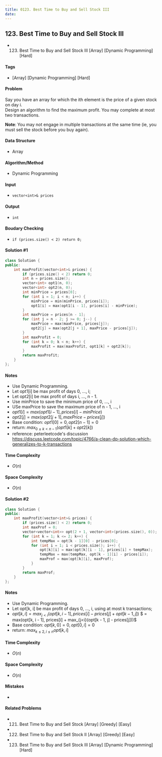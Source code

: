 ```yaml
---
title: 0123. Best Time to Buy and Sell Stock III
date: 
---
```


## 123. Best Time to Buy and Sell Stock III
- 123. Best Time to Buy and Sell Stock III [Array] [Dynamic Programming] [Hard]

#### Tags
- [Array] [Dynamic Programming] [Hard]

#### Problem
Say you have an array for which the ith element is the price of a given stock on day i.  
Design an algorithm to find the maximum profit. You may complete at most two transactions.

**Note**:
You may not engage in multiple transactions at the same time (ie, you must sell the stock before you buy again).

#### Data Structure
- Array

#### Algorithm/Method
- Dynamic Programming

#### Input
- `vector<int>& prices`

#### Output
- `int`

#### Boudary Checking
- `if (prices.size() < 2) return 0;`

#### Solution #1
``` C++
class Solution {
public:
    int maxProfit(vector<int>& prices) {
        if (prices.size() < 2) return 0;
        int n = prices.size();
        vector<int> opt1(n, 0);
        vector<int> opt2(n, 0);
        int minPrice = prices[0];
        for (int i = 1; i < n; i++) {
            minPrice = min(minPrice, prices[i]);
            opt1[i] = max(opt1[i - 1], prices[i] - minPrice);
        }
        int maxPrice = prices[n - 1];
        for (int j = n - 2; j >= 0; j--) {
            maxPrice = max(maxPrice, prices[j]);
            opt2[j] = max(opt2[j + 1], maxPrice - prices[j]);
        }
        int maxProfit = 0;
        for (int k = 0; k < n; k++) {
            maxProfit = max(maxProfit, opt1[k] + opt2[k]);
        }
        return maxProfit;
    }
};
```

#### Notes
- Use Dynamic Programming.
- Let opt1[i] be max profit of days 0, ..., i;
- Let opt2[i] be max profit of days i, ..., n - 1.
- Use minPrice to save the minimum price of 0, ..., i
- USe maxPrice to save the maximum price of n - 1, ..., i
- $opt1[i] = max(opt1[i - 1], prices[i] - minPrice)$
- $opt2[j] = max(opt2[j + 1], maxPrice - prices[j])$
- Base condition: $opt1[0] = 0, opt2[n - 1] = 0$
- return: $max_{0\le k<n-1}(opt1[k] + opt2[k])$
- reference: peterleetcode's discussion  
  https://discuss.leetcode.com/topic/4766/a-clean-dp-solution-which-generalizes-to-k-transactions

#### Time Complexity
- $O(n)$

#### Space Complexity
- $O(n)$

#### Solution #2
``` C++
class Solution {
public:
    int maxProfit(vector<int>& prices) {
        if (prices.size() < 2) return 0;
        int maxProf = 0;
        vector<vector<int>> opt(2 + 1, vector<int>(prices.size(), 0));
        for (int k = 1; k <= 2; k++) {
            int tempMax = opt[k - 1][0] - prices[0];
            for (int i = 1; i < prices.size(); i++) {
                opt[k][i] = max(opt[k][i - 1], prices[i] + tempMax);
                tempMax = max(tempMax, opt[k - 1][i] - prices[i]);
                maxProf = max(opt[k][i], maxProf);
            }
        }
        return maxProf;
    }
};
```

#### Notes
- Use Dynamic Programming.
- Let opt[k, i] be max profit of days 0, ..., i, using at most k transactions;
- $opt[k, i] = max_{j<i}(opt[k, i - 1], prices[i] - prices[j] + opt[k - 1, j])$
           $ = max(opt[k, i - 1], prices[i] + max_{j<i}(opt[k - 1, j] - prices[j]))$
- Base condition: $opt[k, 0] = 0, opt[0, i] = 0$
- return: $max_{k \le 2, i \le n}opt[k, i]$

#### Time Complexity
- $O(n)$

#### Space Complexity
- $O(n)$



#### Mistakes
- 

#### Related Problems
- 121. Best Time to Buy and Sell Stock [Array] [Greedy] [Easy]
- 122. Best Time to Buy and Sell Stock II [Array] [Greedy] [Easy]
- 123. Best Time to Buy and Sell Stock III [Array] [Dynamic Programming] [Hard]
